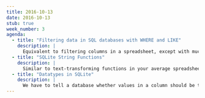 ```yaml
---
title: 2016-10-13
date: 2016-10-13
stub: true
week_number: 3
agenda:
  - title: "Filtering data in SQL databases with WHERE and LIKE"
    description: |
      Equivalent to filtering columns in a spreadsheet, except with much less clicking and less aggravation.
  - title: "SQLite String Functions"
    description: |
      Similar to text-transforming functions in your average spreadsheet
  - title: "Datatypes in SQLite"
    description: |
      We have to tell a database whether values in a column should be treated as numbers or text or dates.
---
```

